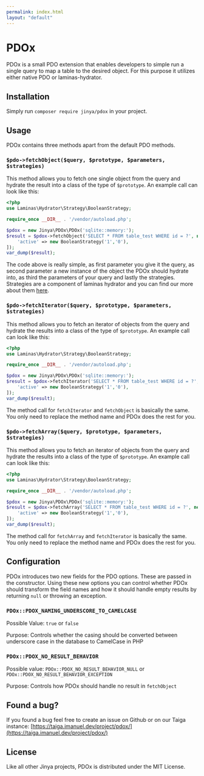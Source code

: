 ```yaml
---
permalink: index.html
layout: "default"
---
```


# PDOx

PDOx is a small PDO extension that enables developers to simple run a single query to map a table to the desired object.
For this purpose it utilizes either native PDO or laminas-hydrator.

## Installation

Simply run `composer require jinya/pdox` in your project.

## Usage

PDOx contains three methods apart from the default PDO methods.

### `$pdo->fetchObject($query, $prototype, $parameters, $strategies)`

This method allows you to fetch one single object from the query and hydrate the result into a class of the type
of `$prototype`. An example call can look like this:

```php
<?php
use Laminas\Hydrator\Strategy\BooleanStrategy;

require_once __DIR__ . '/vendor/autoload.php';

$pdox = new Jinya\PDOx\PDOx('sqlite::memory:');
$result = $pdox->fetchObject('SELECT * FROM table_test WHERE id = ?', new MyObject(), [1], [
    'active' => new BooleanStrategy('1','0'),
]);
var_dump($result);
```

The code above is really simple, as first parameter you give it the query, as second parameter a new instance of the
object the PDOx should hydrate into, as third the parameters of your query and lastly the strategies. Strategies are a
component of laminas hydrator and you can find our more about
them [here](https://docs.laminas.dev/laminas-hydrator/v4/strategy/).

### `$pdo->fetchIterator($query, $prototype, $parameters, $strategies)`

This method allows you to fetch an iterator of objects from the query and hydrate the results into a class of the type
of `$prototype`. An example call can look like this:

```php
<?php
use Laminas\Hydrator\Strategy\BooleanStrategy;

require_once __DIR__ . '/vendor/autoload.php';

$pdox = new Jinya\PDOx\PDOx('sqlite::memory:');
$result = $pdox->fetchIterator('SELECT * FROM table_test WHERE id = ?', new MyObject(), [1], [
    'active' => new BooleanStrategy('1','0'),
]);
var_dump($result);
```

The method call for `fetchIterator` and `fetchObject` is basically the same. You only need to replace the method name
and PDOx does the rest for you.

### `$pdo->fetchArray($query, $prototype, $parameters, $strategies)`

This method allows you to fetch an iterator of objects from the query and hydrate the results into a class of the type
of `$prototype`. An example call can look like this:

```php
<?php
use Laminas\Hydrator\Strategy\BooleanStrategy;

require_once __DIR__ . '/vendor/autoload.php';

$pdox = new Jinya\PDOx\PDOx('sqlite::memory:');
$result = $pdox->fetchArray('SELECT * FROM table_test WHERE id = ?', new MyObject(), [1], [
    'active' => new BooleanStrategy('1','0'),
]);
var_dump($result);
```

The method call for `fetchArray` and `fetchIterator` is basically the same. You only need to replace the method name and
PDOx does the rest for you.

## Configuration

PDOx introduces two new fields for the PDO options. These are passed in the constructor. Using these new options you can
control whether PDOx should transform the field names and how it should handle empty results by returning `null` or
throwing an exception.

### `PDOx::PDOX_NAMING_UNDERSCORE_TO_CAMELCASE`

Possible Value: `true` or `false`

Purpose: Controls whether the casing should be converted between underscore case in the database to CamelCase in PHP

### `PDOx::PDOX_NO_RESULT_BEHAVIOR`

Possible value: `PDOx::PDOX_NO_RESULT_BEHAVIOR_NULL` or `PDOx::PDOX_NO_RESULT_BEHAVIOR_EXCEPTION`

Purpose: Controls how PDOx should handle no result in `fetchObject`

## Found a bug?

If you found a bug feel free to create an issue on Github or on our Taiga
instance: [https://taiga.imanuel.dev/project/pdox/](https://taiga.imanuel.dev/project/pdox/)

## License

Like all other Jinya projects, PDOx is distributed under the MIT License.
